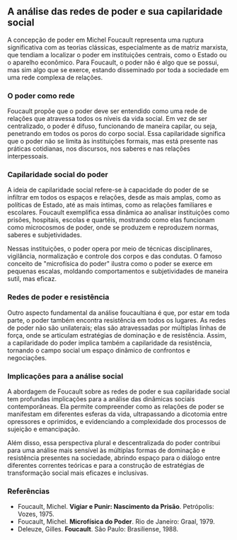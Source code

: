
## A análise das redes de poder e sua capilaridade social

A concepção de poder em Michel Foucault representa uma ruptura significativa com as teorias clássicas, especialmente as de matriz marxista, que tendiam a localizar o poder em instituições centrais, como o Estado ou o aparelho econômico. Para Foucault, o poder não é algo que se possui, mas sim algo que se exerce, estando disseminado por toda a sociedade em uma rede complexa de relações.

### O poder como rede

Foucault propõe que o poder deve ser entendido como uma rede de relações que atravessa todos os níveis da vida social. Em vez de ser centralizado, o poder é difuso, funcionando de maneira capilar, ou seja, penetrando em todos os poros do corpo social. Essa capilaridade significa que o poder não se limita às instituições formais, mas está presente nas práticas cotidianas, nos discursos, nos saberes e nas relações interpessoais.

### Capilaridade social do poder

A ideia de capilaridade social refere-se à capacidade do poder de se infiltrar em todos os espaços e relações, desde as mais amplas, como as políticas de Estado, até as mais íntimas, como as relações familiares e escolares. Foucault exemplifica essa dinâmica ao analisar instituições como prisões, hospitais, escolas e quartéis, mostrando como elas funcionam como microcosmos de poder, onde se produzem e reproduzem normas, saberes e subjetividades.

Nessas instituições, o poder opera por meio de técnicas disciplinares, vigilância, normalização e controle dos corpos e das condutas. O famoso conceito de "microfísica do poder" ilustra como o poder se exerce em pequenas escalas, moldando comportamentos e subjetividades de maneira sutil, mas eficaz.

### Redes de poder e resistência

Outro aspecto fundamental da análise foucaultiana é que, por estar em toda parte, o poder também encontra resistência em todos os lugares. As redes de poder não são unilaterais; elas são atravessadas por múltiplas linhas de força, onde se articulam estratégias de dominação e de resistência. Assim, a capilaridade do poder implica também a capilaridade da resistência, tornando o campo social um espaço dinâmico de confrontos e negociações.

### Implicações para a análise social

A abordagem de Foucault sobre as redes de poder e sua capilaridade social tem profundas implicações para a análise das dinâmicas sociais contemporâneas. Ela permite compreender como as relações de poder se manifestam em diferentes esferas da vida, ultrapassando a dicotomia entre opressores e oprimidos, e evidenciando a complexidade dos processos de sujeição e emancipação.

Além disso, essa perspectiva plural e descentralizada do poder contribui para uma análise mais sensível às múltiplas formas de dominação e resistência presentes na sociedade, abrindo espaço para o diálogo entre diferentes correntes teóricas e para a construção de estratégias de transformação social mais eficazes e inclusivas.

### Referências

- Foucault, Michel. **Vigiar e Punir: Nascimento da Prisão**. Petrópolis: Vozes, 1975.
- Foucault, Michel. **Microfísica do Poder**. Rio de Janeiro: Graal, 1979.
- Deleuze, Gilles. **Foucault**. São Paulo: Brasiliense, 1988.
```
